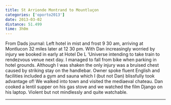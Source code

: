 ```yaml
---
title: St Arrionde Montrand to Mountluçon
categories: ['oporto2013']
date: 2013-03-02
distance: 51.499
time: 3h0m
---
```


From Dads journal: Left hotel in mist and frost 9 30 am, arriving at Montlucon 32 miles later at 12 30 pm. With Dan increasingly worried by injury we booked in early at Hotel De L ‘Universe intending to take train to rendezvous venue next day. I managed to fall from bike when parking in hotel grounds. Although I was shaken the only injury was a bruised chest caused by striking stay on the handlebar. Owner spoke fluent English and facilities included a gym and sauna which I (but not Dan) blissfully took advantage of! We walked into town and visited the mediaeval chateau. Dan cooked a lentil supper on his gas stove and we watched the film Django on his laptop. Violent but not mindlessly and quite watchable.

---
